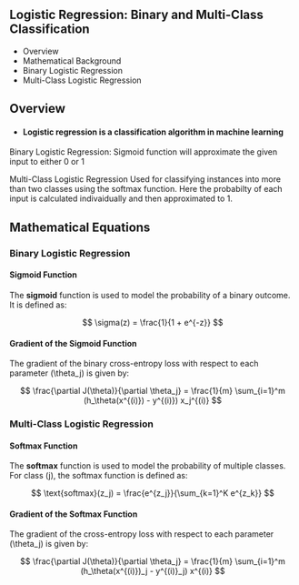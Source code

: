 ## Logistic Regression: Binary and Multi-Class Classification

- Overview
- Mathematical Background
- Binary Logistic Regression
- Multi-Class Logistic Regression

## Overview

- #### Logistic regression is a classification algorithm in machine learning

Binary Logistic Regression: 
Sigmoid function will approximate the given input to either 0 or 1

Multi-Class Logistic Regression
Used for classifying instances into more than two classes using the softmax function. Here the probabilty of each input is calculated indivaidually and then approximated to 1.



## Mathematical Equations

### Binary Logistic Regression

#### Sigmoid Function

The **sigmoid** function is used to model the probability of a binary outcome. It is defined as:

$$
\sigma(z) = \frac{1}{1 + e^{-z}}
$$

#### Gradient of the Sigmoid Function

The gradient of the binary cross-entropy loss with respect to each parameter \(\theta_j\) is given by:

$$
\frac{\partial J(\theta)}{\partial \theta_j} = \frac{1}{m} \sum_{i=1}^m (h_\theta(x^{(i)}) - y^{(i)}) x_j^{(i)}
$$

### Multi-Class Logistic Regression

#### Softmax Function

The **softmax** function is used to model the probability of multiple classes. For class \(j\), the softmax function is defined as:

$$
\text{softmax}(z_j) = \frac{e^{z_j}}{\sum_{k=1}^K e^{z_k}}
$$



#### Gradient of the Softmax Function

The gradient of the cross-entropy loss with respect to each parameter \(\theta_j\) is given by:

$$
\frac{\partial J(\theta)}{\partial \theta_j} = \frac{1}{m} \sum_{i=1}^m (h_\theta(x^{(i)})_j - y^{(i)}_j) x^{(i)}
$$
